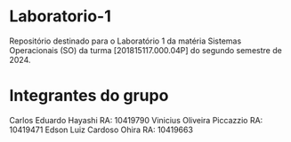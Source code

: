 # Laboratorio-1
Repositório destinado para o Laboratório 1 da matéria Sistemas Operacionais (SO) da turma [201815117.000.04P] do segundo semestre de 2024.

# Integrantes do grupo
Carlos Eduardo Hayashi RA: 10419790
Vinicius Oliveira Piccazzio RA: 10419471
Edson Luiz Cardoso Ohira RA: 10419663
